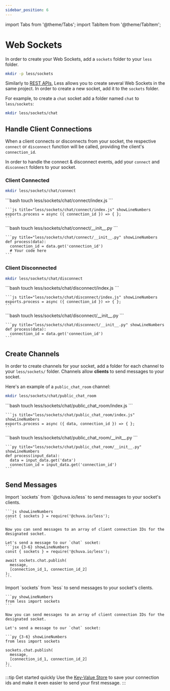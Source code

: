 ```yaml
---
sidebar_position: 6
---
```


import Tabs from '@theme/Tabs';
import TabItem from '@theme/TabItem';

# Web Sockets

In order to create your Web Sockets, add a `sockets` folder to your `less` folder.

```bash
mkdir -p less/sockets
```

Similarly to [REST APIs](/rest-apis), Less allows you to create several Web Sockets in the same project. In order to create a new socket, add it to the `sockets` folder.

For example, to create a `chat` socket add a folder named `chat` to `less/sockets`:
```bash
mkdir less/sockets/chat
```

## Handle Client Connections

When a client connects or disconnects from your socket, the respective `connect` or `disconnect` function will be called, providing the client's `connection_id`.

In order to handle the connect & disconnect events, add your `connect` and `disconnect` folders to your socket.

### Client Connected

```bash
mkdir less/sockets/chat/connect
```

<Tabs groupId="programming-language" queryString="programming-language">
  
  <TabItem value="nodejs" label="Node.js">
    ```bash
    touch less/sockets/chat/connect/index.js
    ```
    
    ```js title="less/sockets/chat/connect/index.js" showLineNumbers
    exports.process = async ({ connection_id }) => { };
    ```
  </TabItem>

  <TabItem value="py" label="Python">
    ```bash
    touch less/sockets/chat/connect/__init__.py
    ```

    ```py title="less/sockets/chat/connect/__init__.py" showLineNumbers
    def process(data):
      connection_id = data.get('connection_id')
      # Your code here
    ```
  </TabItem>
  
</Tabs>

### Client Disconnected

```bash
mkdir less/sockets/chat/disconnect
```

<Tabs groupId="programming-language" queryString="programming-language">
  
  <TabItem value="nodejs" label="Node.js">
    ```bash
    touch less/sockets/chat/disconnect/index.js
    ```
    
    ```js title="less/sockets/chat/disconnect/index.js" showLineNumbers
    exports.process = async ({ connection_id }) => { };
    ```
  </TabItem>

  <TabItem value="py" label="Python">
    ```bash
    touch less/sockets/chat/disconnect/__init__.py
    ```

    ```py title="less/sockets/chat/disconnect/__init__.py" showLineNumbers
    def process(data):
      connection_id = data.get('connection_id')
    ```
  </TabItem>
  
</Tabs>

## Create Channels

In order to create channels for your socket, add a folder for each channel to your `less/sockets/` folder. Channels allow **clients** to send messages to your socket.

Here's an example of a `public_chat_room` channel:
```bash
mkdir less/sockets/chat/public_chat_room
```

<Tabs groupId="programming-language" queryString="programming-language">
  
  <TabItem value="nodejs" label="Node.js">
    ```bash
    touch less/sockets/chat/public_chat_room/index.js
    ```
    
    ```js title="less/sockets/chat/public_chat_room/index.js" showLineNumbers
    exports.process = async ({ data, connection_id }) => { };
    ```
  </TabItem>

  <TabItem value="py" label="Python">
    ```bash
    touch less/sockets/chat/public_chat_room/__init__.py
    ```

    ```py title="less/sockets/chat/public_chat_room/__init__.py" showLineNumbers
    def process(input_data):
      data = input_data.get('data')
      connection_id = input_data.get('connection_id')
    ```
  </TabItem>
  
</Tabs>

## Send Messages

<Tabs groupId="programming-language" queryString="programming-language">
  
  <TabItem value="nodejs" label="Node.js">
    Import `sockets` from `@chuva.io/less` to send messages to your socket's clients.

    ```js showLineNumbers
    const { sockets } = require('@chuva.io/less');
    ```

    Now you can send messages to an array of client connection IDs for the designated socket.

    Let's send a message to our `chat` socket:
    ```jsx {3-6} showLineNumbers
    const { sockets } = require('@chuva.io/less');

    await sockets.chat.publish(
      message,
      [connection_id_1, connection_id_2]
    );
    ```
  </TabItem>

  <TabItem value="py" label="Python">
    Import `sockets` from `less` to send messages to your socket's clients.
    
    ```py showLineNumbers
    from less import sockets
    ```

    Now you can send messages to an array of client connection IDs for the designated socket.

    Let's send a message to our `chat` socket:

    ```py {3-6} showLineNumbers
    from less import sockets

    sockets.chat.publish(
      message,
      [connection_id_1, connection_id_2]
    );
    ```
  </TabItem>
  
</Tabs>

:::tip Get started quickly
Use the [Key-Value Store](/key-value-store) to save your connection ids and make it even easier to send your first message.
:::
